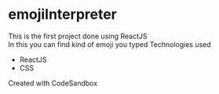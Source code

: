 # emojiInterpreter
This is the first project done using ReactJS<br>
In this you can find kind of emoji you typed
Technologies used
<ul>
  <li>ReactJS</li>
  <li>CSS</li>
</ul>
Created with CodeSandbox
